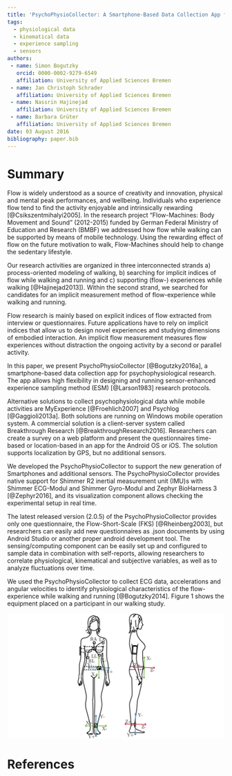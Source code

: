 ```yaml
---
title: 'PsychoPhysioCollector: A Smartphone-Based Data Collection App for Psychophysiological Research'
tags:
  - physiological data
  - kinematical data
  - experience sampling
  - sensors
authors:
 - name: Simon Bogutzky
   orcid: 0000-0002-9279-6549
   affiliation: University of Applied Sciences Bremen
 - name: Jan Christoph Schrader
   affiliation: University of Applied Sciences Bremen
 - name: Nassrin Hajinejad
   affiliation: University of Applied Sciences Bremen
 - name: Barbara Grüter
   affiliation: University of Applied Sciences Bremen
date: 03 August 2016
bibliography: paper.bib
---
```


# Summary

Flow is widely understood as a source of creativity and innovation, physical and mental peak performances, and wellbeing. Individuals who experience flow tend to find the activity enjoyable and intrinsically rewarding [@Csikszentmihalyi2005]. In the research project “Flow-Machines: Body Movement and Sound” (2012-2015) funded by German Federal Ministry of Education and Research (BMBF) we addressed how flow while walking can be supported by means of mobile technology. Using the rewarding effect of flow on the future motivation to walk, Flow-Machines should help to change the sedentary lifestyle.

Our research activities are organized in three interconnected strands a) process-oriented modeling of walking, b) searching for implicit indices of flow while walking and running and c) supporting (flow-) experiences while walking [@Hajinejad2013]). Within the second strand, we searched for candidates for an implicit measurement method of flow-experience while walking and running.

Flow research is mainly based on explicit indices of flow extracted from interview or questionnaires. Future applications have to rely on implicit indices that allow us to design novel experiences and studying dimensions of embodied interaction. An implicit flow measurement measures flow experiences without distraction the ongoing activity by a second or parallel activity.

In this paper, we present PsychoPhysioCollector [@Bogutzky2016a], a smartphone-based data collection app for psychophysiological research. The app allows high flexibility in designing and running sensor-enhanced experience sampling method (ESM) [@Larson1983] research protocols.

Alternative solutions to collect psychophysiological data while mobile activities are MyExperience [@Froehlich2007] and Psychlog [@Gaggioli2013a]. Both solutions are running on Windows mobile operation system. A commercial solution is a client-server system called Breakthrough Research [@BreakthroughResearch2016]. Researchers can create a survey on a web platform and present the questionnaires time-based or location-based in an app for the Android OS or iOS. The solution supports localization by GPS, but no additional sensors.

We developed the PsychoPhysioCollector to support the new generation of Smartphones and additional sensors. The PsychoPhysioCollector provides native support for Shimmer R2 inertial measurement unit (IMU)s with Shimmer ECG-Modul and Shimmer Gyro-Modul and Zephyr BioHarness 3 [@Zephyr2016], and its visualization component allows checking the experimental setup in real time.

The latest released version (2.0.5) of the PsychoPhysioCollector provides only one questionnaire, the Flow-Short-Scale (FKS) [@Rheinberg2003], but researchers can easily add new questionnaires as .json documents by using Android Studio or another proper android development tool. The sensing/computing component can be easily set up and configured to sample data in combination with self-reports, allowing researchers to correlate physiological, kinematical and subjective variables, as well as to analyze fluctuations over time.

We used the PsychoPhysioCollector to collect ECG data, accelerations and angular velocities to identify physiological characteristics of the flow-experience while walking and running [@Bogutzky2014]. Figure 1 shows the equipment placed on a participant in our walking study.

![Figure 1: Equipment of the walking study in the research project Flow-Machines.](5-11-equipment-setup.png)

# References

